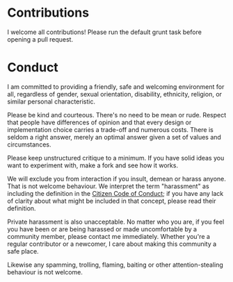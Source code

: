 # Contributions
I welcome all contributions! Please run the default grunt task before opening a pull request.

# Conduct
I am committed to providing a friendly, safe and welcoming environment for
all, regardless of gender, sexual orientation, disability, ethnicity, religion,
or similar personal characteristic.

Please be kind and courteous. There's no need to be mean or rude.
Respect that people have differences of opinion and that every design or
implementation choice carries a trade-off and numerous costs. There is seldom
a right answer, merely an optimal answer given a set of values and
circumstances.

Please keep unstructured critique to a minimum. If you have solid ideas you
want to experiment with, make a fork and see how it works.

We will exclude you from interaction if you insult, demean or harass anyone.
That is not welcome behaviour. We interpret the term "harassment" as
including the definition in the
[Citizen Code of Conduct](http://citizencodeofconduct.org/);
if you have any lack of clarity about what might be included in that concept,
please read their definition.

Private harassment is also unacceptable. No matter who you are, if you feel
you have been or are being harassed or made uncomfortable by a community
member, please contact me immediately. Whether you're a regular contributor or a newcomer, I care about making this community a safe place.

Likewise any spamming, trolling, flaming, baiting or other attention-stealing
behaviour is not welcome.
